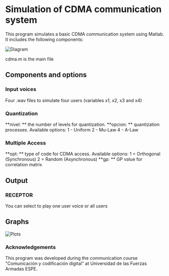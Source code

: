 # Simulation of CDMA communication system
This program simulates a basic CDMA communication system using Matlab. It includes the following components:

![Diagram](https://github.com/flandrade/cdma-simulation/blob/master/images/diagram.png)

cdma.m is the main file

## Components and options

### Input voices
Four .wav files to simulate four users (variables x1, x2, x3 and x4)

### Quantization
**nivel: ** the number of levels for quantization.
**opcion: ** quantization processes. Available options:
1 - Uniform
2 - Mu-Law
4 - A-Law

### Multiple Access
**opt: ** type of code for CDMA access. Available options:
1 = Orthogonal (Synchronous)
2 = Random (Asynchronous)
**gp: ** GP value for correlation matrix

## Output

### RECEPTOR
You can select to play one user voice or all users

## Graphs

![Plots](https://github.com/flandrade/cdma-simulation/blob/master/images/plot.jpg)

### Acknowledgements
This program was developed during the communication course "Comunicación y codificación digital" at Universidad de las Fuerzas Armadas ESPE.
